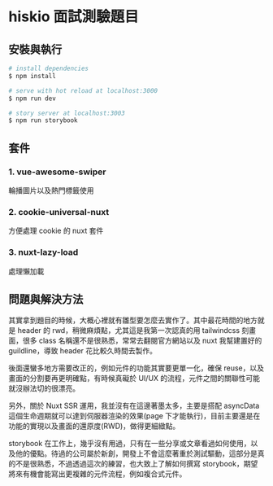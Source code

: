 # hiskio 面試測驗題目

## 安裝與執行

```bash
# install dependencies
$ npm install

# serve with hot reload at localhost:3000
$ npm run dev

# story server at localhost:3003
$ npm run storybook
```

## 套件

### 1. vue-awesome-swiper

輪播圖片以及熱門標籤使用

### 2. cookie-universal-nuxt

方便處理 cookie 的 nuxt 套件

### 3. nuxt-lazy-load

處理懶加載

## 問題與解決方法

其實拿到題目的時候，大概心裡就有雛型要怎麼去實作了。其中最花時間的地方就是 header 的 rwd，稍微麻煩點，尤其這是我第一次認真的用 tailwindcss 刻畫面，很多 class 名稱還不是很熟悉，常常去翻閱官方網站以及 nuxt 我幫建置好的 guildline，導致 header 花比較久時間去製作。

後面還蠻多地方需要改正的，例如元件的功能其實要更單一化，確保 reuse，以及畫面的分割要再更明確點，有時候真礙於 UI/UX 的流程，元件之間的關聯性可能就沒辦法切的很漂亮。

另外，關於 Nuxt SSR 運用，我並沒有在這邊著墨太多，主要是搭配 asyncData 這個生命週期就可以達到伺服器渲染的效果(page 下才能執行)，目前主要還是在功能的實現以及畫面的還原度(RWD)，做得更細緻點。

storybook 在工作上，幾乎沒有用過，只有在一些分享或文章看過如何使用，以及他的優點。待過的公司屬於新創，開發上不會這麼著重於測試驅動，這部分是真的不是很熟悉，不過透過這次的練習，也大致上了解如何撰寫 storybook，期望將來有機會能寫出更複雜的元件流程，例如複合式元件。
